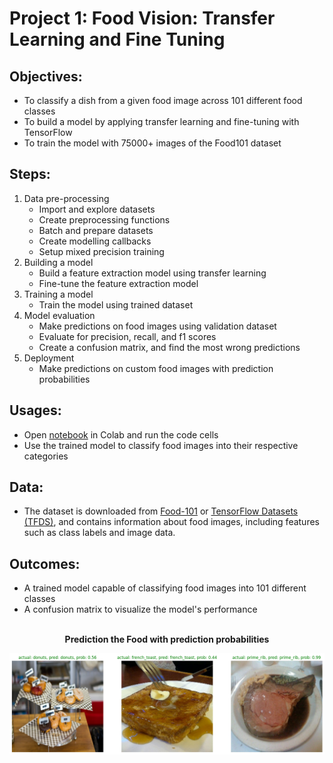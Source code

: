 # Project 1: Food Vision: Transfer Learning and Fine Tuning

## Objectives:
- To classify a dish from a given food image across 101 different food classes
- To build a model by applying transfer learning and fine-tuning with TensorFlow
- To train the model with 75000+ images of the Food101 dataset

## Steps:
1. Data pre-processing
    - Import and explore datasets
    - Create preprocessing functions
    - Batch and prepare datasets
    - Create modelling callbacks
    - Setup mixed precision training
2. Building a model
    - Build a feature extraction model using transfer learning
    - Fine-tune the feature extraction model
3. Training a model
    - Train the model using trained dataset
4. Model evaluation
    - Make predictions on food images using validation dataset
    - Evaluate for precision, recall, and f1 scores
    - Create a confusion matrix, and find the most wrong predictions
5. Deployment
   - Make predictions on custom food images with prediction probabilities

## Usages:
- Open [notebook](https://colab.research.google.com/github/OCR-tech/project-MachineLearning/blob/main/1_FoodVision_Transfer_Learning_and_Fine_Tuning/notebook.ipynb) in Colab and run the code cells
- Use the trained model to classify food images into their respective categories

## Data:
- The dataset is downloaded from [Food-101](https://data.vision.ee.ethz.ch/cvl/datasets_extra/food-101) or [TensorFlow Datasets (TFDS)](https://www.tensorflow.org/datasets/overview), and contains information about food images, including features such as class labels and image data.

## Outcomes:
- A trained model capable of classifying food images into 101 different classes
- A confusion matrix to visualize the model's performance
<br><br>

<p align="center"><b>Prediction the Food with prediction probabilities</b></p>
<div align="center">
  <img src="https://github.com/OCR-tech/OCR-tech/blob/main/docs/img/project_ml1a.png"/>
</div>
<br>